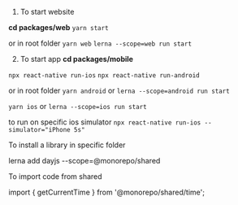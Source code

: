 1. To start website

**cd packages/web**
`yarn start`

or in root folder
`yarn web`
`lerna --scope=web run start`

2. To start app
**cd packages/mobile**

`npx react-native run-ios`
`npx react-native run-android`

or in root folder
`yarn android`
or
`lerna --scope=android run start`

`yarn ios`
or
`lerna --scope=ios run start`

to run on specific ios simulator
`npx react-native run-ios --simulator="iPhone 5s"`
 
 To install a library in specific folder

 lerna add dayjs --scope=@monorepo/shared

 To import code from shared

 import { getCurrentTime } from '@monorepo/shared/time';